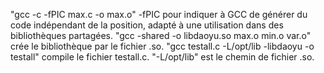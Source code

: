 "gcc -c -fPIC max.c -o max.o" -fPIC pour indiquer à GCC de générer du code indépendant de la position, adapté à une utilisation dans des bibliothèques partagées.
"gcc -shared -o libdaoyu.so max.o min.o var.o" crée le bibliothèque par le fichier .so.
"gcc testall.c -L/opt/lib -libdaoyu -o testall" compile le fichier testall.c. "-L/opt/lib" est le chemin de fichier .so. 
